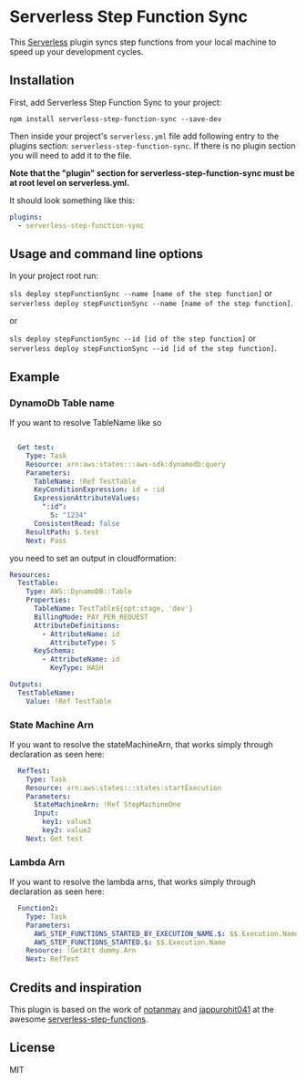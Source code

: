 # Serverless Step Function Sync
This [Serverless](https://github.com/serverless/serverless) plugin syncs step functions from your local machine to speed up your development cycles.

## Installation

First, add Serverless Step Function Sync to your project:

`npm install serverless-step-function-sync --save-dev`

Then inside your project's `serverless.yml` file add following entry to the plugins section: `serverless-step-function-sync`. If there is no plugin section you will need to add it to the file.

**Note that the "plugin" section for serverless-step-function-sync must be at root level on serverless.yml.**

It should look something like this:

```yml
plugins:
  - serverless-step-function-sync
```

## Usage and command line options

In your project root run:

`sls deploy stepFunctionSync --name [name of the step function]` or `serverless deploy stepFunctionSync --name [name of the step function]`.

or

`sls deploy stepFunctionSync --id [id of the step function]` or `serverless deploy stepFunctionSync --id [id of the step function]`.

## Example

### DynamoDb Table name

If you want to resolve TableName like so

```yaml

  Get test:
    Type: Task
    Resource: arn:aws:states:::aws-sdk:dynamodb:query
    Parameters:
      TableName: !Ref TestTable
      KeyConditionExpression: id = :id
      ExpressionAttributeValues:
        ":id":
          S: "1234"
      ConsistentRead: false
    ResultPath: $.test
    Next: Pass
```

you need to set an output in cloudformation:

```yaml
Resources:
  TestTable:
    Type: AWS::DynamoDB::Table
    Properties:
      TableName: TestTable${opt:stage, 'dev'}
      BillingMode: PAY_PER_REQUEST
      AttributeDefinitions:
        - AttributeName: id
          AttributeType: S
      KeySchema:
        - AttributeName: id
          KeyType: HASH

Outputs:
  TestTableName:
    Value: !Ref TestTable
```

### State Machine Arn

If you want to resolve the stateMachineArn, that works simply through declaration as seen here:

```yaml
  RefTest:
    Type: Task
    Resource: arn:aws:states:::states:startExecution
    Parameters:
      StateMachineArn: !Ref StepMachineOne
      Input:
        key1: value3
        key2: value2
    Next: Get test
```

### Lambda Arn

If you want to resolve the lambda arns, that works simply through declaration as seen here:

```yaml
  Function2:
    Type: Task
    Parameters:
      AWS_STEP_FUNCTIONS_STARTED_BY_EXECUTION_NAME.$: $$.Execution.Name
      AWS_STEP_FUNCTIONS_STARTED.$: $$.Execution.Name
    Resource: !GetAtt dummy.Arn
    Next: RefTest
```


## Credits and inspiration

This plugin is based on the work of [notanmay](https://github.com/notanmay) and [jappurohit041](https://github.com/jappurohit041/) at the awesome [serverless-step-functions](https://github.com/serverless-operations/serverless-step-functions).

## License

MIT
